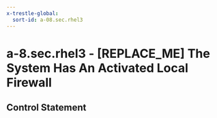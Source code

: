 ```yaml
---
x-trestle-global:
  sort-id: a-08.sec.rhel3
---
```


# a-8.sec.rhel3 - \[REPLACE_ME\] The System Has An Activated Local Firewall

## Control Statement
